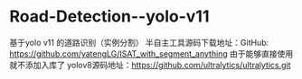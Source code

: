 # Road-Detection--yolo-v11
基于yolo v11 的道路识别（实例分割）
半自主工具源码下载地址：GitHub: https://github.com/yatengLG/ISAT_with_segment_anything
由于能够直接使用就不添加入库了
yolov8源码地址：https://github.com/ultralytics/ultralytics.git
